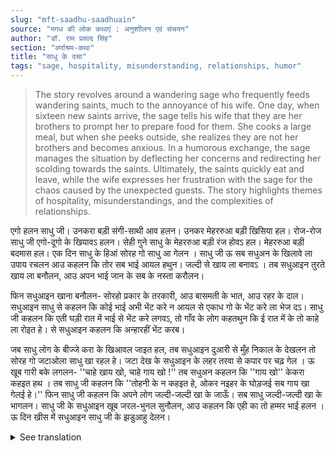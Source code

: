 ```yaml
---
slug: "mft-saadhu-saadhuain"
source: "मगध की लोक कथाएं : अनुशाीलन एवं संचयन"
author: "डॉ. राम प्रसाद सिंह"
section: "वर्णाश्रम-कथा"
title: "साधु के दसा"
tags: "sage, hospitality, misunderstanding, relationships, humor"
---
```

<blockquote>
The story revolves around a wandering sage who frequently feeds wandering saints, much to the annoyance of his wife. One day, when sixteen new saints arrive, the sage tells his wife that they are her brothers to prompt her to prepare food for them. She cooks a large meal, but when she peeks outside, she realizes they are not her brothers and becomes anxious. In a humorous exchange, the sage manages the situation by deflecting her concerns and redirecting her scolding towards the saints. Ultimately, the saints quickly eat and leave, while the wife expresses her frustration with the sage for the chaos caused by the unexpected guests. The story highlights themes of hospitality, misunderstandings, and the complexities of relationships.
</blockquote>

एगो हलन साधु जी। उनकरा बड़ी संगी-साथी आव हलन। उनकर मेहररुआ बड़ी खिसिया हल। रोज-रोज साधु जी एगो-दूगो के खियावऽ हलन। सेही गुने साधु के मेहररुआ बड़ी रंज होवऽ हल। मेहररुआ बड़ी बदमास हल। एक दिन साधु के हिआं सोरह गो साधु आ गेलन । साधु जी ऊ सब सधुअन के खिलावे ला उपाय रचलन आउ कहलन कि तोर सब भाई आयल हथुन। जल्दी से खाय ला बनावऽ । तब सधुआइन तुरते खाय ला बनौलन, आउ अपन भाई जान के सब के नस्ता करौलन।

फिन सधुआइन खाना बनौलन- सोरहो प्रकार के तरकारी, आउ बासमती के भात, आउ रहर के दाल। सधुआइन साधु से कहलन कि कोई भाई अभी भेंट करे न आयल से एकाध गो के भेंट करे ला भेज दऽ। साधु जी कहलन कि एती घड़ी रात में भाई से भेंट करे लगवऽ, तो गाँव के लोग कहतथुन कि ई रात में के तो काहे ला रोइत हे। से सधुआइन कहलन कि अन्हारहीं भेंट करब। 
 
जब साधु लोग के बीज्जे करा के खिआवल जाइत हल, तब सधुआइन दुआरी से मुँह निकाल के देखलन तो सोरह गो जटाओला साधु खा रहल हे। जटा देख के सधुआइन के लहर तरवा से कपार पर चढ़ गेल । ऊ खूब गारी बके लगलन- ''चाहे खाय खो, चाहे गाय खो !'' तब सधुअन कहलन कि ''गाय खो'' केकरा कहइत हथ । तब साधु जी कहलन कि ''तोहनी के न कहइत हे, ओकर नइहर के घोड़जई सब गाय खा गेलई हे।'' फिन साधु जी कहलन कि अपने लोग जल्दी-जल्दी खा के जाऊँ। सब साधु जल्दी-जल्दी खा के भागलन। साधु जी के सधुआइन खूब जरल-भुनल सुनौलन, आउ कहलन कि एही का तो हम्मर भाई हलन । ऊ दिन खीस में सधुआइन साधु जी के झडुआहु देलन।

<details>
<summary>See translation</summary>

There was a wandering sage. He had many friends with him. His wife was quite annoyed. Every day, the sage would feed one or two people. This very reason made his wife very unhappy. She was quite mischievous. One day, sixteen other saints arrived at the sage's place. The sage thought of a way to feed them and told his wife that all her brothers had come. "Quickly prepare food for them." So, the wife immediately started cooking to serve everyone. 

Then the wife prepared food—sixteen kinds of vegetable dishes, basmati rice, and lentils. The wife told the sage, “Since some brothers haven’t arrived yet, send one or two to greet them.” The sage replied, “If you try to meet them at this hour, people in the village will wonder why you are crying at night.” So, the wife said she would greet them in the dark.

When food was being served to the saints, the wife peeked out the door and saw the sixteen matted-hair saints eating. Seeing their hair, the wife's anxiety mounted. She began to scold, "Eat whatever you want, or just eat the cows!" Then, the saints asked, “Who are you calling cows?” The sage replied, "I’m not referring to you. It’s the cows that the horses from your in-laws have eaten." Then the sage said that everyone should eat quickly and leave. All the saints hurriedly ate and left. The wife of the sage scolded him a lot, saying, “This is what my brothers are like.” That day, out of frustration, the wife also scolded the sage.
</details>